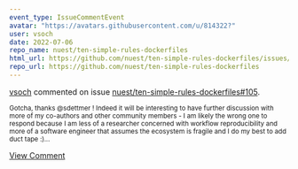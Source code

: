 ```yaml
---
event_type: IssueCommentEvent
avatar: "https://avatars.githubusercontent.com/u/814322?"
user: vsoch
date: 2022-07-06
repo_name: nuest/ten-simple-rules-dockerfiles
html_url: https://github.com/nuest/ten-simple-rules-dockerfiles/issues/105
repo_url: https://github.com/nuest/ten-simple-rules-dockerfiles
---
```


<a href='https://github.com/vsoch' target='_blank'>vsoch</a> commented on issue <a href='https://github.com/nuest/ten-simple-rules-dockerfiles/issues/105' target='_blank'>nuest/ten-simple-rules-dockerfiles#105</a>.

<small>Gotcha, thanks @sdettmer ! Indeed it will be interesting to have further discussion with more of my co-authors and other community members - I am likely the wrong one to respond because I am less of a researcher concerned with workflow reproducibility and more of a software engineer that assumes the ecosystem is fragile and I do my best to add duct tape :)...</small>

<a href='https://github.com/nuest/ten-simple-rules-dockerfiles/issues/105' target='_blank'>View Comment</a>